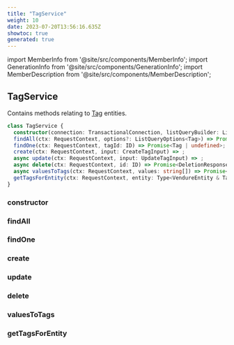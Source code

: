 ```yaml
---
title: "TagService"
weight: 10
date: 2023-07-20T13:56:16.635Z
showtoc: true
generated: true
---
```

<!-- This file was generated from the Vendure source. Do not modify. Instead, re-run the "docs:build" script -->
import MemberInfo from '@site/src/components/MemberInfo';
import GenerationInfo from '@site/src/components/GenerationInfo';
import MemberDescription from '@site/src/components/MemberDescription';


## TagService

<GenerationInfo sourceFile="packages/core/src/service/services/tag.service.ts" sourceLine="24" packageName="@vendure/core" />

Contains methods relating to <a href='/typescript-api/entities/tag#tag'>Tag</a> entities.

```ts title="Signature"
class TagService {
  constructor(connection: TransactionalConnection, listQueryBuilder: ListQueryBuilder)
  findAll(ctx: RequestContext, options?: ListQueryOptions<Tag>) => Promise<PaginatedList<Tag>>;
  findOne(ctx: RequestContext, tagId: ID) => Promise<Tag | undefined>;
  create(ctx: RequestContext, input: CreateTagInput) => ;
  async update(ctx: RequestContext, input: UpdateTagInput) => ;
  async delete(ctx: RequestContext, id: ID) => Promise<DeletionResponse>;
  async valuesToTags(ctx: RequestContext, values: string[]) => Promise<Tag[]>;
  getTagsForEntity(ctx: RequestContext, entity: Type<VendureEntity & Taggable>, id: ID) => Promise<Tag[]>;
}
```

### constructor

<MemberInfo kind="method" type="(connection: <a href='/typescript-api/data-access/transactional-connection#transactionalconnection'>TransactionalConnection</a>, listQueryBuilder: <a href='/typescript-api/data-access/list-query-builder#listquerybuilder'>ListQueryBuilder</a>) => TagService"   />


### findAll

<MemberInfo kind="method" type="(ctx: <a href='/typescript-api/request/request-context#requestcontext'>RequestContext</a>, options?: ListQueryOptions&#60;<a href='/typescript-api/entities/tag#tag'>Tag</a>&#62;) => Promise&#60;<a href='/typescript-api/common/paginated-list#paginatedlist'>PaginatedList</a>&#60;<a href='/typescript-api/entities/tag#tag'>Tag</a>&#62;&#62;"   />


### findOne

<MemberInfo kind="method" type="(ctx: <a href='/typescript-api/request/request-context#requestcontext'>RequestContext</a>, tagId: <a href='/typescript-api/common/id#id'>ID</a>) => Promise&#60;<a href='/typescript-api/entities/tag#tag'>Tag</a> | undefined&#62;"   />


### create

<MemberInfo kind="method" type="(ctx: <a href='/typescript-api/request/request-context#requestcontext'>RequestContext</a>, input: CreateTagInput) => "   />


### update

<MemberInfo kind="method" type="(ctx: <a href='/typescript-api/request/request-context#requestcontext'>RequestContext</a>, input: UpdateTagInput) => "   />


### delete

<MemberInfo kind="method" type="(ctx: <a href='/typescript-api/request/request-context#requestcontext'>RequestContext</a>, id: <a href='/typescript-api/common/id#id'>ID</a>) => Promise&#60;DeletionResponse&#62;"   />


### valuesToTags

<MemberInfo kind="method" type="(ctx: <a href='/typescript-api/request/request-context#requestcontext'>RequestContext</a>, values: string[]) => Promise&#60;<a href='/typescript-api/entities/tag#tag'>Tag</a>[]&#62;"   />


### getTagsForEntity

<MemberInfo kind="method" type="(ctx: <a href='/typescript-api/request/request-context#requestcontext'>RequestContext</a>, entity: Type&#60;<a href='/typescript-api/entities/vendure-entity#vendureentity'>VendureEntity</a> &#38; <a href='/typescript-api/entities/interfaces#taggable'>Taggable</a>&#62;, id: <a href='/typescript-api/common/id#id'>ID</a>) => Promise&#60;<a href='/typescript-api/entities/tag#tag'>Tag</a>[]&#62;"   />


